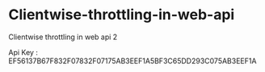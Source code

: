 # Clientwise-throttling-in-web-api
Clientwise throttling in web api 2

Api Key : EF56137B67F832F07832F07175AB3EEF1A5BF3C65DD293C075AB3EEF1A

